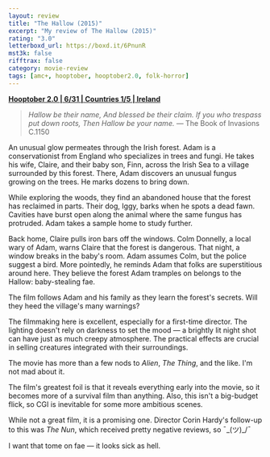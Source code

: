 ```yaml
---
layout: review
title: "The Hallow (2015)"
excerpt: "My review of The Hallow (2015)"
rating: "3.0"
letterboxd_url: https://boxd.it/6PnunR
mst3k: false
rifftrax: false
category: movie-review
tags: [amc+, hooptober, hooptober2.0, folk-horror]
---
```


<b><a href="https://boxd.it/pRPis/detail" title="Hooptober 2.0 | 6/31 | Countries 1/5 | Ireland" target="_blank" rel="noopener">Hooptober 2.0 | 6/31 | Countries 1/5 | Ireland</a></b>

<blockquote><i>Hallow be their name,
And blessed be their claim.
If you who trespass put down roots,
Then Hallow be your name.</i>
— The Book of Invasions C.1150</blockquote>
An unusual glow permeates through the Irish forest. Adam is a conservationist from England who specializes in trees and fungi. He takes his wife, Claire, and their baby son, Finn, across the Irish Sea to a village surrounded by this forest. There, Adam discovers an unusual fungus growing on the trees. He marks dozens to bring down.

While exploring the woods, they find an abandoned house that the forest has reclaimed in parts. Their dog, Iggy, barks when he spots a dead fawn. Cavities have burst open along the animal where the same fungus has protruded. Adam takes a sample home to study further.

Back home, Claire pulls iron bars off the windows. Colm Donnelly, a local wary of Adam, warns Claire that the forest is dangerous. That night, a window breaks in the baby's room. Adam assumes Colm, but the police suggest a bird. More pointedly, he reminds Adam that folks are superstitious around here. They believe the forest Adam tramples on belongs to the Hallow: baby-stealing fae.

The film follows Adam and his family as they learn the forest's secrets. Will they heed the village's many warnings?

The filmmaking here is excellent, especially for a first-time director. The lighting doesn't rely on darkness to set the mood — a brightly lit night shot can have just as much creepy atmosphere. The practical effects are crucial in selling creatures integrated with their surroundings.

The movie has more than a few nods to <i>Alien</i>, <i>The Thing</i>, and the like. I'm not mad about it.

The film's greatest foil is that it reveals everything early into the movie, so it becomes more of a survival film than anything. Also, this isn't a big-budget flick, so CGI is inevitable for some more ambitious scenes.

While not a great film, it is a promising one. Director Corin Hardy's follow-up to this was <i>The Nun</i>, which received pretty negative reviews, so ¯\_(ツ)\_/¯

I want that tome on fae — it looks sick as hell.

